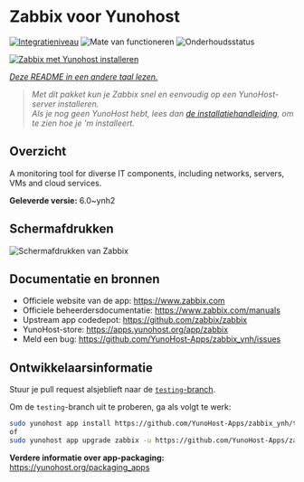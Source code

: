 <!--
NB: Deze README is automatisch gegenereerd door <https://github.com/YunoHost/apps/tree/master/tools/readme_generator>
Hij mag NIET handmatig aangepast worden.
-->

# Zabbix voor Yunohost

[![Integratieniveau](https://apps.yunohost.org/badge/integration/zabbix)](https://ci-apps.yunohost.org/ci/apps/zabbix/)
![Mate van functioneren](https://apps.yunohost.org/badge/state/zabbix)
![Onderhoudsstatus](https://apps.yunohost.org/badge/maintained/zabbix)

[![Zabbix met Yunohost installeren](https://install-app.yunohost.org/install-with-yunohost.svg)](https://install-app.yunohost.org/?app=zabbix)

*[Deze README in een andere taal lezen.](./ALL_README.md)*

> *Met dit pakket kun je Zabbix snel en eenvoudig op een YunoHost-server installeren.*  
> *Als je nog geen YunoHost hebt, lees dan [de installatiehandleiding](https://yunohost.org/install), om te zien hoe je 'm installeert.*

## Overzicht

A monitoring tool for diverse IT components, including networks, servers, VMs and cloud services.

**Geleverde versie:** 6.0~ynh2

## Schermafdrukken

![Schermafdrukken van Zabbix](./doc/screenshots/screenshot1.png)

## Documentatie en bronnen

- Officiele website van de app: <https://www.zabbix.com>
- Officiele beheerdersdocumentatie: <https://www.zabbix.com/manuals>
- Upstream app codedepot: <https://github.com/zabbix/zabbix>
- YunoHost-store: <https://apps.yunohost.org/app/zabbix>
- Meld een bug: <https://github.com/YunoHost-Apps/zabbix_ynh/issues>

## Ontwikkelaarsinformatie

Stuur je pull request alsjeblieft naar de [`testing`-branch](https://github.com/YunoHost-Apps/zabbix_ynh/tree/testing).

Om de `testing`-branch uit te proberen, ga als volgt te werk:

```bash
sudo yunohost app install https://github.com/YunoHost-Apps/zabbix_ynh/tree/testing --debug
of
sudo yunohost app upgrade zabbix -u https://github.com/YunoHost-Apps/zabbix_ynh/tree/testing --debug
```

**Verdere informatie over app-packaging:** <https://yunohost.org/packaging_apps>
